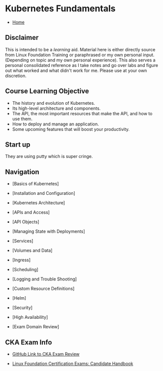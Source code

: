 # Kubernetes Fundamentals

* [Home](/README.md)


## Disclaimer

This is intended to be a *learning* aid.  Material here is either directly source from Linux Foundation Training or paraphrased or my own personal input. (Depending on topic and my own personal experience).  This also serves a personal consolidated reference as I take notes and go over labs and figure out what worked and what didn't work for me.  Please use at your own discretion. 

## Course Learning Objective

* The history and evolution of Kubernetes.​
* Its high-level architecture and components.
* The API, the most important resources that make the API, and how to use them.
* How to deploy and manage an application.
* Some upcoming features that will boost your productivity.


## Start up

They are using putty which is super cringe.


## Navigation 


* [Basics of Kubernetes]

* [Installation and Configuration]

* [Kubernetes Architecture]

* [APIs and Access]

* [API Objects]

* [Managing State with Deployments]

* [Services]

* [Volumes and Data]

* [Ingress]

* [Scheduling]

* [Logging and Trouble Shooting]

* [Custom Resource Definitions]

* [Helm]

* [Security]

* [High Availability]

* [Exam Domain Review]

## CKA Exam Info

* [GitHub Link to CKA Exam Review](https://github.com/cncf/curriculum/blob/master/CKA_Curriculum_v1.19.pdf)

* [Linux Foundation Certification Exams: Candidate Handbook](https://docs.linuxfoundation.org/tc-docs/certification/lf-candidate-handbook)
